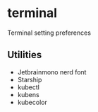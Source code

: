 # terminal
Terminal setting preferences

## Utilities

- Jetbrainmono nerd font
- Starship
- kubectl
- kubens
- kubecolor
